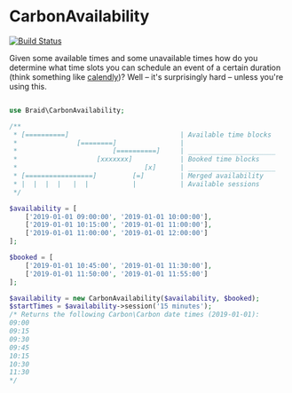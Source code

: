 # CarbonAvailability
[![Build Status](https://travis-ci.com/wearebraid/carbon-availability.svg?branch=master)](https://travis-ci.com/wearebraid/carbon-availability)

Given some available times and some unavailable times how do you determine what
time slots you can schedule an event of a certain duration (think something like
[calendly](https://calendly.com/))? Well – it's surprisingly hard – unless
you're using this.

```php

use Braid\CarbonAvailability;

/**
 * [==========]                            | Available time blocks
 *               [========]                |
 *                        [==========]     | ______________________
 *                    [xxxxxxx]            | Booked time blocks
 *                                [x]      | ______________________
 * [=================]         [=]         | Merged availability
 * |  |  |  |   |  |           |           | Available sessions
 */

$availability = [
    ['2019-01-01 09:00:00', '2019-01-01 10:00:00'],
    ['2019-01-01 10:15:00', '2019-01-01 11:00:00'],
    ['2019-01-01 11:00:00', '2019-01-01 12:00:00']
];

$booked = [
    ['2019-01-01 10:45:00', '2019-01-01 11:30:00'],
    ['2019-01-01 11:50:00', '2019-01-01 11:55:00']
];

$availability = new CarbonAvailability($availability, $booked);
$startTimes = $availability->session('15 minutes');
/* Returns the following Carbon\Carbon date times (2019-01-01):
09:00
09:15
09:30
09:45
10:15
10:30
11:30
*/
```
